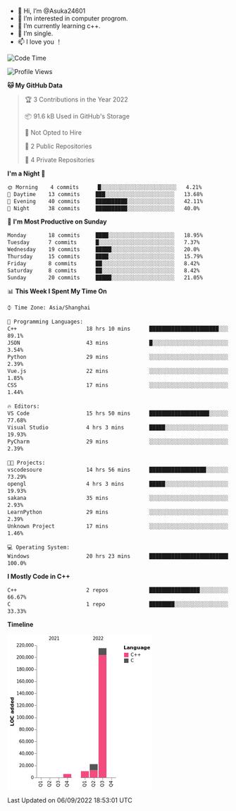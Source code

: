 - 👋 Hi, I’m @Asuka24601
- 👀 I’m interested in computer progrom.
- 🌱 I’m currently learning c++.
- 💞️ I’m single.
- 📫 I love you ！

<!--START_SECTION:waka-->
![Code Time](http://img.shields.io/badge/Code%20Time-109%20hrs%2021%20mins-blue)

![Profile Views](http://img.shields.io/badge/Profile%20Views-17-blue)

**🐱 My GitHub Data** 

> 🏆 3 Contributions in the Year 2022
 > 
> 📦 91.6 kB Used in GitHub's Storage 
 > 
> 🚫 Not Opted to Hire
 > 
> 📜 2 Public Repositories 
 > 
> 🔑 4 Private Repositories  
 > 
**I'm a Night 🦉** 

```text
🌞 Morning    4 commits      █░░░░░░░░░░░░░░░░░░░░░░░░   4.21% 
🌆 Daytime    13 commits     ███░░░░░░░░░░░░░░░░░░░░░░   13.68% 
🌃 Evening    40 commits     ██████████░░░░░░░░░░░░░░░   42.11% 
🌙 Night      38 commits     ██████████░░░░░░░░░░░░░░░   40.0%

```
📅 **I'm Most Productive on Sunday** 

```text
Monday       18 commits     ████░░░░░░░░░░░░░░░░░░░░░   18.95% 
Tuesday      7 commits      █░░░░░░░░░░░░░░░░░░░░░░░░   7.37% 
Wednesday    19 commits     █████░░░░░░░░░░░░░░░░░░░░   20.0% 
Thursday     15 commits     ████░░░░░░░░░░░░░░░░░░░░░   15.79% 
Friday       8 commits      ██░░░░░░░░░░░░░░░░░░░░░░░   8.42% 
Saturday     8 commits      ██░░░░░░░░░░░░░░░░░░░░░░░   8.42% 
Sunday       20 commits     █████░░░░░░░░░░░░░░░░░░░░   21.05%

```


📊 **This Week I Spent My Time On** 

```text
⌚︎ Time Zone: Asia/Shanghai

💬 Programming Languages: 
C++                      18 hrs 10 mins      ██████████████████████░░░   89.1% 
JSON                     43 mins             █░░░░░░░░░░░░░░░░░░░░░░░░   3.54% 
Python                   29 mins             ░░░░░░░░░░░░░░░░░░░░░░░░░   2.39% 
Vue.js                   22 mins             ░░░░░░░░░░░░░░░░░░░░░░░░░   1.85% 
CSS                      17 mins             ░░░░░░░░░░░░░░░░░░░░░░░░░   1.44%

🔥 Editors: 
VS Code                  15 hrs 50 mins      ███████████████████░░░░░░   77.68% 
Visual Studio            4 hrs 3 mins        █████░░░░░░░░░░░░░░░░░░░░   19.93% 
PyCharm                  29 mins             ░░░░░░░░░░░░░░░░░░░░░░░░░   2.39%

🐱‍💻 Projects: 
vscodesoure              14 hrs 56 mins      ██████████████████░░░░░░░   73.29% 
opengl                   4 hrs 3 mins        █████░░░░░░░░░░░░░░░░░░░░   19.93% 
sakana                   35 mins             ░░░░░░░░░░░░░░░░░░░░░░░░░   2.93% 
LearnPython              29 mins             ░░░░░░░░░░░░░░░░░░░░░░░░░   2.39% 
Unknown Project          17 mins             ░░░░░░░░░░░░░░░░░░░░░░░░░   1.46%

💻 Operating System: 
Windows                  20 hrs 23 mins      █████████████████████████   100.0%

```

**I Mostly Code in C++** 

```text
C++                      2 repos             ████████████████░░░░░░░░░   66.67% 
C                        1 repo              ████████░░░░░░░░░░░░░░░░░   33.33%

```


**Timeline**

![Chart not found](https://raw.githubusercontent.com/Asuka24601/Asuka24601/main/charts/bar_graph.png) 


 Last Updated on 06/09/2022 18:53:01 UTC
<!--END_SECTION:waka-->
